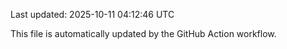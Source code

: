Last updated: 2025-10-11 04:12:46 UTC

This file is automatically updated by the GitHub Action workflow.
